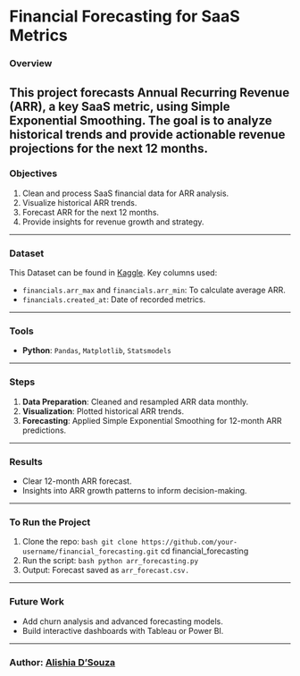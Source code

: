 # **Financial Forecasting for SaaS Metrics**
### **Overview**
This project forecasts **Annual Recurring Revenue (ARR)**, a key SaaS metric, using **Simple Exponential Smoothing**. The goal is to analyze historical trends and provide actionable revenue projections for the next 12 months.
---
### **Objectives**
1. Clean and process SaaS financial data for ARR analysis.
2. Visualize historical ARR trends.
3. Forecast ARR for the next 12 months.
4. Provide insights for revenue growth and strategy.
---
### **Dataset**
This Dataset can be found in [Kaggle](https://www.kaggle.com/datasets/gjthompson1/tech-company-data-getlatkacom?resource=download). Key columns used:

- `financials.arr_max` and `financials.arr_min`: To calculate average ARR.
- `financials.created_at`: Date of recorded metrics.
---
### **Tools**
- **Python**: `Pandas`, `Matplotlib`, `Statsmodels`
---
### **Steps**
1. **Data Preparation**: Cleaned and resampled ARR data monthly.
2. **Visualization**: Plotted historical ARR trends.
3. **Forecasting**: Applied Simple Exponential Smoothing for 12-month ARR predictions.
---
### **Results**
- Clear 12-month ARR forecast.
- Insights into ARR growth patterns to inform decision-making.
---
### **To Run the Project**
1. Clone the repo: ```bash git clone https://github.com/your-username/financial_forecasting.git``` cd financial_forecasting
2. Run the script: ```bash python arr_forecasting.py```
3. Output: Forecast saved as `arr_forecast.csv.`
---
### **Future Work**
- Add churn analysis and advanced forecasting models.
- Build interactive dashboards with Tableau or Power BI.
---
### **Author:** [Alishia D’Souza](https://www.linkedin.com/in/AlishiaD-Souza/)
